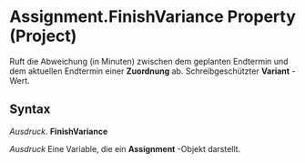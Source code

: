 
# Assignment.FinishVariance Property (Project)

Ruft die Abweichung (in Minuten) zwischen dem geplanten Endtermin und dem aktuellen Endtermin einer  **Zuordnung** ab. Schreibgeschützter **Variant** -Wert.


## Syntax

 _Ausdruck_. **FinishVariance**

 _Ausdruck_ Eine Variable, die ein **Assignment** -Objekt darstellt.

